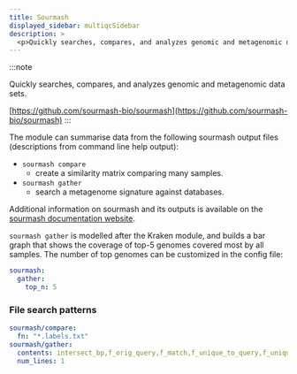 ```yaml
---
title: Sourmash
displayed_sidebar: multiqcSidebar
description: >
  <p>Quickly searches, compares, and analyzes genomic and metagenomic data sets.</p>
---
```


<!--
~~~~~ DO NOT EDIT ~~~~~
This file is autogenerated from the MultiQC module python docstring.
Do not edit the markdown, it will be overwritten.

File path for the source of this content: multiqc/modules/sourmash/sourmash.py
~~~~~~~~~~~~~~~~~~~~~~~
-->

:::note

<p>Quickly searches, compares, and analyzes genomic and metagenomic data sets.</p>

[https://github.com/sourmash-bio/sourmash](https://github.com/sourmash-bio/sourmash)
:::

The module can summarise data from the following sourmash output files
(descriptions from command line help output):

- `sourmash compare`
  - create a similarity matrix comparing many samples.
- `sourmash gather`
  - search a metagenome signature against databases.

Additional information on sourmash and its outputs is available on
the [sourmash documentation website](https://sourmash.readthedocs.io/en/latest/).

`sourmash gather` is modelled after the Kraken module, and builds a bar graph that
shows the coverage of top-5 genomes covered most by all samples. The number of top
genomes can be customized in the config file:

```yaml
sourmash:
  gather:
    top_n: 5
```

### File search patterns

```yaml
sourmash/compare:
  fn: "*.labels.txt"
sourmash/gather:
  contents: intersect_bp,f_orig_query,f_match,f_unique_to_query,f_unique_weighted,
  num_lines: 1
```
